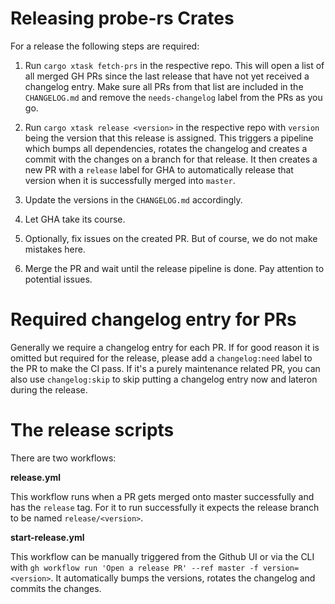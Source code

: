 # Releasing probe-rs Crates

For a release the following steps are required:

1. Run `cargo xtask fetch-prs` in the respective repo. This will open a list of all merged GH PRs since the last release that have not yet received a changelog entry. Make sure all PRs from that list are included in the `CHANGELOG.md` and remove the `needs-changelog` label from the PRs as you go.

2. Run `cargo xtask release <version>` in the respective repo with `version` being the version that this release is assigned. This triggers a pipeline which bumps all dependencies, rotates the changelog and creates a commit with the changes on a branch for that release. It then creates a new PR with a `release` label for GHA to automatically release that version when it is successfully merged into `master`.

3. Update the versions in the `CHANGELOG.md` accordingly.

4. Let GHA take its course.

5. Optionally, fix issues on the created PR. But of course, we do not make mistakes here.

6. Merge the PR and wait until the release pipeline is done. Pay attention to potential issues.

# Required changelog entry for PRs

Generally we require a changelog entry for each PR. If for good reason it is omitted but required for the release, please add a `changelog:need` label to the PR to make the CI pass. If it's a purely maintenance related PR, you can also use `changelog:skip` to skip putting a changelog entry now and lateron during the release.

# The release scripts

There are two workflows:

**release.yml**

This workflow runs when a PR gets merged onto master successfully and has the `release` tag. For it to run successfully it expects the release branch to be named `release/<version>`.

**start-release.yml**

This workflow can be manually triggered from the Github UI or via the CLI with `gh workflow run 'Open a release PR' --ref master -f version=<version>`. It automatically bumps the versions, rotates the changelog and commits the changes.
